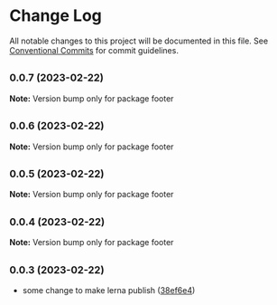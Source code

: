 # Change Log

All notable changes to this project will be documented in this file.
See [Conventional Commits](https://conventionalcommits.org) for commit guidelines.

## <small>0.0.7 (2023-02-22)</small>

**Note:** Version bump only for package footer





## <small>0.0.6 (2023-02-22)</small>

**Note:** Version bump only for package footer





## <small>0.0.5 (2023-02-22)</small>

**Note:** Version bump only for package footer





## <small>0.0.4 (2023-02-22)</small>

**Note:** Version bump only for package footer





## <small>0.0.3 (2023-02-22)</small>

* some change to make lerna publish ([38ef6e4](https://github.com/agbp/lerna-getting-started-example--copy-/commit/38ef6e4))
